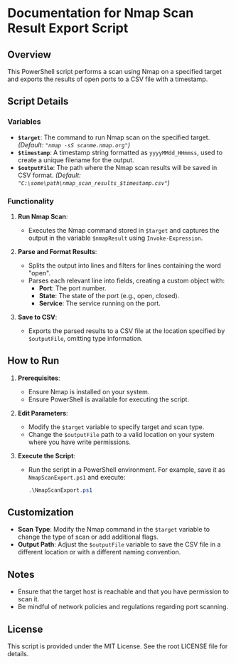 # Documentation for Nmap Scan Result Export Script

## Overview
This PowerShell script performs a scan using Nmap on a specified target and exports the results of open ports to a CSV file with a timestamp.

## Script Details

### Variables
- **`$target`**: The command to run Nmap scan on the specified target. *(Default: `"nmap -sS scanme.nmap.org"`)*  
- **`$timestamp`**: A timestamp string formatted as `yyyyMMdd_HHmmss`, used to create a unique filename for the output.  
- **`$outputFile`**: The path where the Nmap scan results will be saved in CSV format. *(Default: `"C:\some\path\nmap_scan_results_$timestamp.csv"`)*  

### Functionality
1. **Run Nmap Scan**:
   - Executes the Nmap command stored in `$target` and captures the output in the variable `$nmapResult` using `Invoke-Expression`.

2. **Parse and Format Results**:
   - Splits the output into lines and filters for lines containing the word "open".
   - Parses each relevant line into fields, creating a custom object with:
     - **Port**: The port number.
     - **State**: The state of the port (e.g., open, closed).
     - **Service**: The service running on the port.

3. **Save to CSV**:
   - Exports the parsed results to a CSV file at the location specified by `$outputFile`, omitting type information.

## How to Run
1. **Prerequisites**:
   - Ensure Nmap is installed on your system.
   - Ensure PowerShell is available for executing the script.
   
2. **Edit Parameters**:
   - Modify the `$target` variable to specify target and scan type.
   - Change the `$outputFile` path to a valid location on your system where you have write permissions.

3. **Execute the Script**:
   - Run the script in a PowerShell environment. For example, save it as `NmapScanExport.ps1` and execute:
     ```powershell
     .\NmapScanExport.ps1
     ```

## Customization
- **Scan Type**: Modify the Nmap command in the `$target` variable to change the type of scan or add additional flags.
- **Output Path**: Adjust the `$outputFile` variable to save the CSV file in a different location or with a different naming convention.

## Notes
- Ensure that the target host is reachable and that you have permission to scan it.
- Be mindful of network policies and regulations regarding port scanning.

## License
This script is provided under the MIT License. See the root LICENSE file for details.

